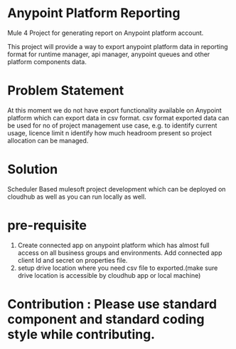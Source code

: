 # Anypoint Platform Reporting
Mule 4 Project for generating report on Anypoint platform account.

This project will provide a way to export anypoint platform data in reporting format for runtime manager, api manager, anypoint queues and other platform components data.

# Problem Statement
At this moment we do not have export functionality available on Anypoint platform which can export data in csv format. csv format exported data can be used for no of project management use case, e.g. to identify current usage, licence limit n identify how much headroom present so project allocation can be managed.

# Solution
Scheduler Based mulesoft project development which can be deployed on cloudhub as well as you can run locally as well.

# pre-requisite
1. Create connected app on anypoint platform which has almost full access on all business groups and environments. Add connected app client Id and secret on properties file.
2. setup drive location where you need csv file to exported.(make sure drive location is accessible by cloudhub app or local machine)





# Contribution : Please use standard component and standard coding style while contributing.
